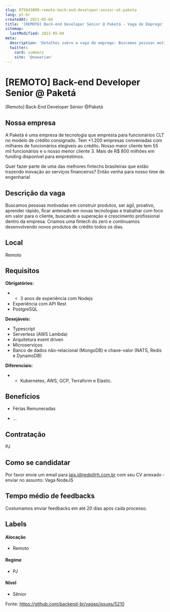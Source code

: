 ```yaml
---
slug: 875043009-remoto-back-end-developer-senior-at-paketa
lang: pt-br
createdAt: 2021-05-04
title: '[REMOTO] Back-end Developer Senior @ Paketá - Vaga de Emprego'
sitemap:
  lastModified: 2021-05-04
meta:
  description: 'Detalhes sobre a vaga de emprego: Buscamos pessoas motivadas em construir produtos, ser ágil, proativo, aprender rápido, ficar antenado em novas tecnologias e trabalhar com foco em valor para o cliente, buscando a superação e crescimento profissional dentro da empresa. Criamos uma fintech do zero e continuamos desenvolvendo novos produtos de crédito todos os dias.'
  twitter:
    card: summary
    site: '@nawarian'
---
```


# [REMOTO] Back-end Developer Senior @ Paketá

<!--
==================================================
Caso a vaga for remoto durante a pandemia informar no texto "Remoto durante o covid"
==================================================
--> 
<!-- 
==================================================
POR FAVOR, SÓ POSTE SE A VAGA FOR PARA BACK-END!

Não faça distinção de gênero no título da vaga.

Use: "Back-End Developer" ao invés de 
"Desenvolvedor Back-End" \o/

Exemplo: `[São Paulo] Back-End Developer @ NOME DA EMPRESA`
==================================================
--> [Remoto] Back-End Developer Sénior @Paketá
<!--
==================================================
Caso a vaga for remoto durante a pandemia deixar a linha abaixo
==================================================
-->
> 

## Nossa empresa

A Paketá é uma empresa de tecnologia que empresta para funcionários CLT no modelo de crédito consignado. Tem +1.200 empresas conveniadas com milhares de funcionários elegíveis ao crédito. Nosso maior cliente tem 55 mil funcionários e o nosso menor cliente 3. Mais de R$ 800 milhões em funding disponível para empréstimos.

Quer fazer parte de uma das melhores fintechs brasileiras que estão trazendo inovação ao serviços financeiros? Então venha para nosso time de engenharia!

## Descrição da vaga

Buscamos pessoas motivadas em construir produtos, ser ágil, proativo, aprender rápido, ficar antenado em novas tecnologias e trabalhar com foco em valor para o cliente, buscando a superação e crescimento profissional dentro da empresa. Criamos uma fintech do zero e continuamos desenvolvendo novos produtos de crédito todos os dias.
## Local

Remoto

## Requisitos

**Obrigatórios:**
- + 3 anos de experiência com Nodejs
- Experiência com API Rest
- PostgreSQL

**Desejáveis:**
- Typescript
- Serverless (AWS Lambda)
- Arquitetura event driven
- Microserviços
- Banco de dados não-relacional (MongoDB) e chave-valor (NATS, Redis e DynamoDB)



**Diferenciais:**
- - Kubernetes, AWS, GCP, Terraform e Elastic.


## Benefícios

- Férias Remuneradas

- ...

## Contratação

PJ 

## Como se candidatar

Por favor envie um email para lais.i@redpillrh.com.br com seu CV anexado - enviar no assunto: Vaga NodeJS

## Tempo médio de feedbacks 

Costumamos enviar feedbacks em até 20 dias após cada processo.


## Labels
<!-- retire os labels que não fazem sentido à vaga -->

#### Alocação

- Remoto

#### Regime

- PJ

#### Nível

- Sênior





Fonte: https://github.com/backend-br/vagas/issues/5210